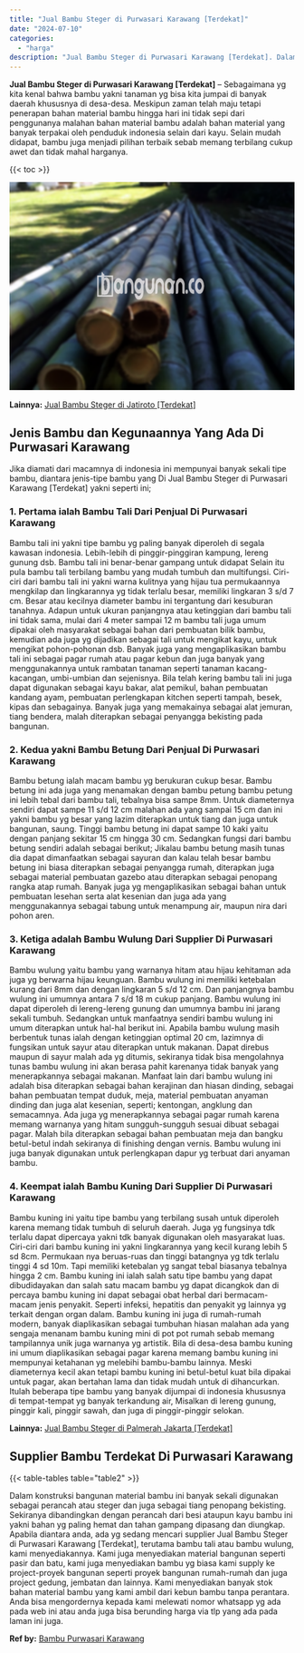 ```yaml
---
title: "Jual Bambu Steger di Purwasari Karawang [Terdekat]"
date: "2024-07-10"
categories: 
  - "harga"
description: "Jual Bambu Steger di Purwasari Karawang [Terdekat]. Dalam konstruksi bangunan material bambu ini banyak sekali digunakan sebagai perancah atau steger dan jug..."
---
```


**Jual Bambu Steger di Purwasari Karawang \[Terdekat\]** – Sebagaimana yg kita kenal bahwa bambu yakni tanaman yg bisa kita jumpai di banyak daerah khususnya di desa-desa. Meskipun zaman telah maju tetapi penerapan bahan material bambu hingga hari ini tidak sepi dari penggunanya malahan bahan material bambu adalah bahan material yang banyak terpakai oleh penduduk indonesia selain dari kayu. Selain mudah didapat, bambu juga menjadi pilihan terbaik sebab memang terbilang cukup awet dan tidak mahal harganya.

{{< toc >}}

![Jual Bambu Steger di Purwasari Karawang [Terdekat]](/images/jual-bambu-tali-10.png)

**Lainnya:** [Jual Bambu Steger di Jatiroto \[Terdekat\]](https://bambu.bangunan.co/jual-bambu-steger-di-jatiroto-terdekat/)

## Jenis Bambu dan Kegunaannya Yang Ada Di Purwasari Karawang

Jika diamati dari macamnya di indonesia ini mempunyai banyak sekali tipe bambu, diantara jenis-tipe bambu yang Di Jual Bambu Steger di Purwasari Karawang \[Terdekat\] yakni seperti ini;

### 1\. Pertama ialah Bambu Tali Dari Penjual Di Purwasari Karawang

Bambu tali ini yakni tipe bambu yg paling banyak diperoleh di segala kawasan indonesia. Lebih-lebih di pinggir-pinggiran kampung, lereng gunung dsb. Bambu tali ini benar-benar gampang untuk didapat Selain itu pula bambu tali terbilang bambu yang mudah tumbuh dan multifungsi. Ciri-ciri dari bambu tali ini yakni warna kulitnya yang hijau tua permukaannya mengkilap dan lingkarannya yg tidak terlalu besar, memiliki lingkaran 3 s/d 7 cm. Besar atau kecilnya diameter bambu ini tergantung dari kesuburan tanahnya. Adapun untuk ukuran panjangnya atau ketinggian dari bambu tali ini tidak sama, mulai dari 4 meter sampai 12 m bambu tali juga umum dipakai oleh masyarakat sebagai bahan dari pembuatan bilik bambu, kemudian ada juga yg dijadikan sebagai tali untuk mengikat kayu, untuk mengikat pohon-pohonan dsb. Banyak juga yang mengaplikasikan bambu tali ini sebagai pagar rumah atau pagar kebun dan juga banyak yang menggunakannya untuk rambatan tanaman seperti tanaman kacang-kacangan, umbi-umbian dan sejenisnya. Bila telah kering bambu tali ini juga dapat digunakan sebagai kayu bakar, alat pemikul, bahan pembuatan kandang ayam, pembuatan perlengkapan kitchen seperti tampah, besek, kipas dan sebagainya. Banyak juga yang memakainya sebagai alat jemuran, tiang bendera, malah diterapkan sebagai penyangga bekisting pada bangunan.

### 2\. Kedua yakni Bambu Betung Dari Penjual Di Purwasari Karawang

Bambu betung ialah macam bambu yg berukuran cukup besar. Bambu betung ini ada juga yang menamakan dengan bambu petung bambu petung ini lebih tebal dari bambu tali, tebalnya bisa sampe 8mm. Untuk diameternya sendiri dapat sampe 11 s/d 12 cm malahan ada yang sampai 15 cm dan ini yakni bambu yg besar yang lazim diterapkan untuk tiang dan juga untuk bangunan, saung. Tinggi bambu betung ini dapat sampe 10 kaki yaitu dengan panjang sekitar 15 cm hingga 30 cm. Sedangkan fungsi dari bambu betung sendiri adalah sebagai berikut; Jikalau bambu betung masih tunas dia dapat dimanfaatkan sebagai sayuran dan kalau telah besar bambu betung ini biasa diterapkan sebagai penyangga rumah, diterapkan juga sebagai material pembuatan gazebo atau diterapkan sebagai penopang rangka atap rumah. Banyak juga yg mengaplikasikan sebagai bahan untuk pembuatan lesehan serta alat kesenian dan juga ada yang menggunakannya sebagai tabung untuk menampung air, maupun nira dari pohon aren.

### 3\. Ketiga adalah Bambu Wulung Dari Supplier Di Purwasari Karawang

Bambu wulung yaitu bambu yang warnanya hitam atau hijau kehitaman ada juga yg berwarna hijau keunguan. Bambu wulung ini memiliki ketebalan kurang dari 8mm dan dengan lingkaran 5 s/d 12 cm. Dan panjangnya bambu wulung ini umumnya antara 7 s/d 18 m cukup panjang. Bambu wulung ini dapat diperoleh di lereng-lereng gunung dan umumnya bambu ini jarang sekali tumbuh. Sedangkan untuk manfaatnya sendiri bambu wulung ini umum diterapkan untuk hal-hal berikut ini. Apabila bambu wulung masih berbentuk tunas ialah dengan ketinggian optimal 20 cm, lazimnya di fungsikan untuk sayur atau diterapkan untuk makanan. Dapat direbus maupun di sayur malah ada yg ditumis, sekiranya tidak bisa mengolahnya tunas bambu wulung ini akan berasa pahit karenanya tidak banyak yang menerapkannya sebagai makanan. Manfaat lain dari bambu wulung ini adalah bisa diterapkan sebagai bahan kerajinan dan hiasan dinding, sebagai bahan pembuatan tempat duduk, meja, material pembuatan anyaman dinding dan juga alat kesenian, seperti; kentongan, angklung dan semacamnya. Ada juga yg menerapkannya sebagai pagar rumah karena memang warnanya yang hitam sungguh-sungguh sesuai dibuat sebagai pagar. Malah bila diterapkan sebagai bahan pembuatan meja dan bangku betul-betul indah sekiranya di finishing dengan vernis. Bambu wulung ini juga banyak digunakan untuk perlengkapan dapur yg terbuat dari anyaman bambu.

### 4\. Keempat ialah Bambu Kuning Dari Supplier Di Purwasari Karawang

Bambu kuning ini yaitu tipe bambu yang terbilang susah untuk diperoleh karena memang tidak tumbuh di seluruh daerah. Juga yg fungsinya tdk terlalu dapat dipercaya yakni tdk banyak digunakan oleh masyarakat luas. Ciri-ciri dari bambu kuning ini yakni lingkarannya yang kecil kurang lebih 5 sd 8cm. Permukaan nya beruas-ruas dan tinggi batangnya yg tdk terlalu tinggi 4 sd 10m. Tapi memiliki ketebalan yg sangat tebal biasanya tebalnya hingga 2 cm. Bambu kuning ini ialah salah satu tipe bambu yang dapat dibudidayakan dan salah satu macam bambu yg dapat dicangkok dan di percaya bambu kuning ini dapat sebagai obat herbal dari bermacam-macam jenis penyakit. Seperti infeksi, hepatitis dan penyakit yg lainnya yg terkait dengan organ dalam. Bambu kuning ini juga di rumah-rumah modern, banyak diaplikasikan sebagai tumbuhan hiasan malahan ada yang sengaja menanam bambu kuning mini di pot pot rumah sebab memang tampilannya unik juga warnanya yg artistik. Bila di desa-desa bambu kuning ini umum diaplikasikan sebagai pagar karena memang bambu kuning ini mempunyai ketahanan yg melebihi bambu-bambu lainnya. Meski diameternya kecil akan tetapi bambu kuning ini betul-betul kuat bila dipakai untuk pagar, akan bertahan lama dan tidak mudah untuk di dihancurkan. Itulah beberapa tipe bambu yang banyak dijumpai di indonesia khususnya di tempat-tempat yg banyak terkandung air, Misalkan di lereng gunung, pinggir kali, pinggir sawah, dan juga di pinggir-pinggir selokan.

**Lainnya:** [Jual Bambu Steger di Palmerah Jakarta \[Terdekat\]](https://bambu.bangunan.co/jual-bambu-steger-di-palmerah-jakarta-terdekat/)

## Supplier Bambu Terdekat Di Purwasari Karawang

{{< table-tables table="table2" >}}

Dalam konstruksi bangunan material bambu ini banyak sekali digunakan sebagai perancah atau steger dan juga sebagai tiang penopang bekisting. Sekiranya dibandingkan dengan perancah dari besi ataupun kayu bambu ini yakni bahan yg paling hemat dan tahan gampang dipasang dan diungkap. Apabila diantara anda, ada yg sedang mencari supplier Jual Bambu Steger di Purwasari Karawang \[Terdekat\], terutama bambu tali atau bambu wulung, kami menyediakannya. Kami juga menyediakan material bangunan seperti pasir dan batu, kami juga menyediakan bambu yg biasa kami supply ke project-proyek bangunan seperti proyek bangunan rumah-rumah dan juga project gedung, jembatan dan lainnya. Kami menyediakan banyak stok bahan material bambu yang kami ambil dari kebun bambu tanpa perantara. Anda bisa mengordernya kepada kami melewati nomor whatsapp yg ada pada web ini atau anda juga bisa berunding harga via tlp yang ada pada laman ini juga.

**Ref by:** [Bambu Purwasari Karawang](https://id.wikipedia.org/wiki/Bambu)
